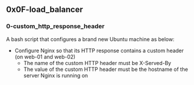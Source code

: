 ## 0x0F-load_balancer

### 0-custom_http_response_header
A bash script that configures a brand new Ubuntu machine as below:
* Configure Nginx so that its HTTP response contains a custom header (on web-01 and web-02)
   * The name of the custom HTTP header must be X-Served-By
   * The value of the custom HTTP header must be the hostname of the server Nginx is running on
